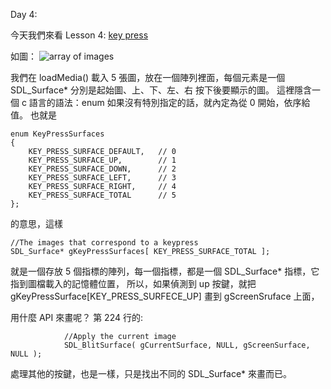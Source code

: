 Day 4:

今天我們來看 Lesson 4: [key press](ohttps://lazyfoo.net/tutorials/SDL/04_key_presses/index.pph)

如圖：
![array of images](https://user-images.githubusercontent.com/252880/142641345-7fe3d0e3-d815-46bd-b4dd-68e26c8d1648.png)

我們在 loadMedia() 載入 5 張圖，放在一個陣列裡面，每個元素是一個 SDL_Surface* 分別是起始圖、上、下、左、右 按下後要顯示的圖。
這裡隱含一個 c 語言的語法：enum 如果沒有特別指定的話，就內定為從 0 開始，依序給值。
也就是

	enum KeyPressSurfaces
	{
		KEY_PRESS_SURFACE_DEFAULT,   // 0
		KEY_PRESS_SURFACE_UP,        // 1
		KEY_PRESS_SURFACE_DOWN,      // 2
		KEY_PRESS_SURFACE_LEFT,      // 3
		KEY_PRESS_SURFACE_RIGHT,     // 4
		KEY_PRESS_SURFACE_TOTAL      // 5
	};

的意思，這樣

	//The images that correspond to a keypress
	SDL_Surface* gKeyPressSurfaces[ KEY_PRESS_SURFACE_TOTAL ];

就是一個存放 5 個指標的陣列，每一個指標，都是一個 SDL_Surface* 指標，它指到圖檔載入的記憶體位置，
所以，如果偵測到 up 按鍵，就把 gKeyPressSurface[KEY_PRESS_SURFECE_UP] 畫到 gScreenSruface 上面，

用什麼 API 來畫呢？ 第 224 行的:

				//Apply the current image
				SDL_BlitSurface( gCurrentSurface, NULL, gScreenSurface, NULL );

處理其他的按鍵，也是一樣，只是找出不同的 SDL_Surface* 來畫而已。

